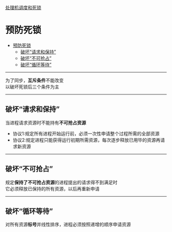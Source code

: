 [处理机调度和死锁](../操作系统原理.md)
# 预防死锁
<!-- TOC -->

- [预防死锁](#预防死锁)
  - [破坏“请求和保持”](#破坏请求和保持)
  - [破坏“不可抢占”](#破坏不可抢占)
  - [破坏“循环等待”](#破坏循环等待)

<!-- /TOC -->
---
为了同步，**互斥条件**不能改变   
以破坏死锁后三个条件为主

---
## 破坏“请求和保持”
当进程请求资源时不能持有**不可抢占资源**
* 协议1:规定所有进程开始运行前，必须一次性申请整个过程所需的全部资源
* 协议2:规定进程只能获得运行初期所需资源，每次逐步释放已用毕的资源再请求新资源

---
## 破坏“不可抢占”
规定**保持了不可抢占资源**的进程提出的请求得不到满足时  
它必须释放已保持的所有资源，以后再重新申请

---
## 破坏“循环等待”
对所有资源**标号**并线性排序，进程必须按照递增的顺序申请资源